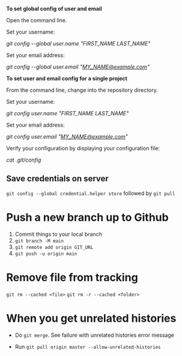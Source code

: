 **To set global config of user and email**

Open the command line.

Set your username:

*git config --global user.name "FIRST_NAME LAST_NAME"*

Set your email address:

  *git config --global user.email "MY_NAME@example.com"*

**To set user and email config for a single project**

From the command line, change into the repository directory.

Set your username:

*git config user.name "FIRST_NAME LAST_NAME"*

Set your email address:

*git config user.email "MY_NAME@example.com"*

Verify your configuration by displaying your configuration file:

*cat .git/config*

## Save credentials on server
`git config --global credential.helper store` followed by `git pull`


# Push a new branch up to Github
1. Commit things to your local branch
2. `git branch -M main`
3. `git remote add origin GIT_URL`
4.  `git push -u origin main`

# Remove file from tracking
`git rm --cached <file>`
`git rm -r --cached <folder>`

# When you get unrelated histories

- Do `git merge`. See failure with unrelated histories error message

 - Run `git pull origin master --allow-unrelated-histories`